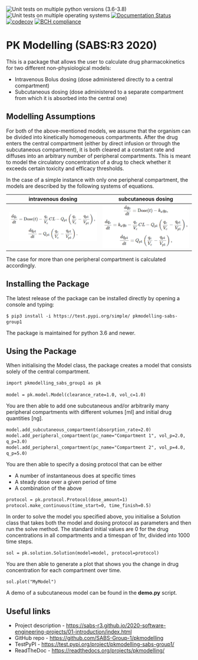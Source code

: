 ![Unit tests on multiple python versions (3.6-3.8)](https://github.com/SABS-Group-1/pkmodelling/workflows/Run%20unit%20tests%20with%20all%20supported%20python%20versions%20(3.6-3.8)/badge.svg)
![Unit tests on multiple operating systems](https://github.com/SABS-Group-1/pkmodelling/workflows/Unit%20tests%20(OS%20versions)/badge.svg)
[![Documentation Status](https://readthedocs.org/projects/pkmodelling/badge/?version=latest)](https://pkmodelling.readthedocs.io/en/latest/?badge=latest)
[![codecov](https://codecov.io/gh/SABS-Group-1/pkmodelling/branch/master/graph/badge.svg?token=05UPUHBXCN)](undefined)
[![BCH compliance](https://bettercodehub.com/edge/badge/SABS-Group-1/pkmodelling?branch=master)](https://bettercodehub.com/)

# PK Modelling (SABS:R3 2020)

This is a package that allows the user to calculate drug pharmacokinetics for two different non-physiological models:
- Intravenous Bolus dosing (dose administered directly to a central compartment)
- Subcutaneous dosing (dose administered to a separate compartment from which it is absorbed into the central one)

## Modelling Assumptions

For both of the above-mentioned models, 
we assume that the organism can be divided into kinetically homogeneous compartments.
After the drug enters the central compartment (either by direct infusion or through the 
subcutaneous compartment), it is both cleared at a constant rate and
diffuses into an arbitrary number of peripheral compartments. This is meant to model the 
circulatory concentration of a drug to check whether it exceeds certain toxicity and efficacy thresholds.

In the case of a simple instance with only one peripheral compartment,
the models are described by the following systems of equations.

 intravenous dosing              |  subcutaneous dosing
:-------------------------:|:-------------------------:
<img src="https://github.com/SABS-Group-1/pkmodelling/blob/master/docs/pictures/iv_ODE.png" />  |  <img src="https://github.com/SABS-Group-1/pkmodelling/blob/master/docs/pictures/sc_ODE.png" />

The case for more than one peripheral compartment is calculated accordingly.

## Installing the Package

The latest release of the package can be installed directly by opening a console and typing:
```
$ pip3 install -i https://test.pypi.org/simple/ pkmodelling-sabs-group1
```
The package is maintained for python 3.6 and newer.

## Using the Package

When initialising the Model class, the package creates a model
that consists solely of the central compartment.

``` 
import pkmodelling_sabs_group1 as pk

model = pk.model.Model(clearance_rate=1.0, vol_c=1.0)
```

You are then able to add one subcutaneous 
and/or arbitrarily many peripheral compartments
with different volumes \[ml] and initial drug quantities \[ng].

```
model.add_subcutaneous_compartment(absorption_rate=2.0)
model.add_peripheral_compartment(pc_name="Compartment 1", vol_p=2.0, q_p=3.0)
model.add_peripheral_compartment(pc_name="Compartment 2", vol_p=4.0, q_p=5.0)
```

You are then able to specify a dosing protocol that can be either
- A number of instantaneous does at specific times
- A steady dose over a given period of time
- A combination of the above

```
protocol = pk.protocol.Protocol(dose_amount=1)
protocol.make_continuous(time_start=0, time_finish=0.5)
```

In order to solve the model you specified above, you initialise a
Solution class that takes both the model and dosing protocol as parameters
and then run the solve method. The standard initial values are 0 for the drug 
concentrations in all compartments and a timespan of 1hr, divided into 1000 time steps.

```
sol = pk.solution.Solution(model=model, protocol=protocol)
```

You are then able to generate a plot that shows you the change in drug concentration
for each compartment over time.

```
sol.plot("MyModel")
```

A demo of a subcutaneous model can be found in the **demo.py** script.

## Useful links

- Project description - https://sabs-r3.github.io/2020-software-engineering-projects/01-introduction/index.html
- GitHub repo - https://github.com/SABS-Group-1/pkmodelling
- TestPyPI - https://test.pypi.org/project/pkmodelling-sabs-group1/
- ReadTheDoc - https://readthedocs.org/projects/pkmodelling/
